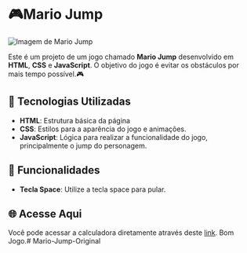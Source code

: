 # 🎮Mario Jump

![Imagem de Mario Jump](../Mario/images/capa.png)

Este é um projeto de um jogo chamado **Mario Jump** desenvolvido em **HTML**, **CSS** e **JavaScript**. O objetivo do jogo é evitar os obstáculos por mais tempo possível.🎮

## 🚀 Tecnologias Utilizadas

- **HTML**: Estrutura básica da página 
- **CSS**: Estilos para a aparência do jogo e animações.
- **JavaScript**: Lógica para realizar a funcionalidade do jogo, principalmente o jump do personagem.

## 🔢 Funcionalidades

- **Tecla Space**: Utilize a tecla space para pular.


## 🌐 Acesse Aqui

Você pode acessar a calculadora diretamente através deste [link](https://marcellofigueiredo.github.io/Mario-Jump/). Bom Jogo.# Mario-Jump-Original
